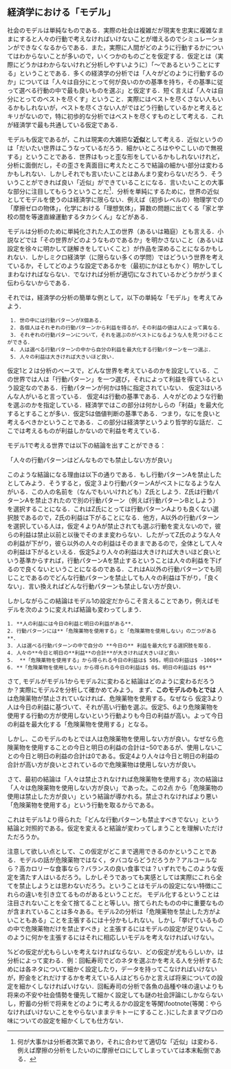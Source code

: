 ## 経済学における「モデル」
社会のモデルは単純なものである．実際の社会は複雑だが現実を忠実に複雑なままにすると人々の行動で考えなければいけないことが増えるのでシミュレーションができなくなるからである．また，実際に人間がどのように行動するかについてはわからないことが多いので，いくつかのものごとを仮定する．仮定とは（実際にどうかはわからないけれど分析しやすいように）「〜であるということにする」ということである．多くの経済学の分析では「人々がどのように行動するのか」については「人々は自分にとって何が良いのかの基準を持ち，その基準に従って選べる行動の中で最も良いものを選ぶ」と仮定する．短く言えば「人々は自分にとってのベストを尽くす」ということ．実際にはベストを尽くさない人もいるかもしれないが，ベストを尽くさない人がではどう行動しているかと考えるとキリがないので，特に初歩的な分析ではベストを尽くすものとして考える．これが経済学で最も共通している仮定である．

モデルも仮定であるが，これは現実の大雑把な**近似**として考える．近似というのは「だいたい世界はこうなっているだろう．細かいところはややこしいので無視する」ということである．世界はもっと歪な形をしているかもしれないけれど，分析に面倒だし，その歪さを真面目に考えたところで結論の細かい部分は変わるかもしれない．しかしそれでも言いたいことはあんまり変わらないだろう．そういうことができれば良い「近似」ができていることになる．言いたいことの大事な部分に注目してもらうということだ[^ftnt1]．分析を単純にするために，世界の近似としてモデルを使うのは経済学に限らない．例えば（初歩レベルの）物理学での「摩擦ゼロの物体」，化学における「理想気体」，算数の問題に出てくる「家と学校の間を等速直線運動するタカシくん」などがある．

[^ftnt1]: 何が大事かは分析者次第であり，それに合わせて適切な「近似」は変わる．例えば摩擦の分析をしたいのに摩擦ゼロにしてしまっていては本末転倒である．

モデルは分析のために単純化された人工の世界（あるいは箱庭）とも言える．小説などでは「その世界がどのようなものであるか」を明かさないこと（あるいは設定を徐々に明かして謎解きをしていくこと）が作品を深めることになるかもしれない．しかしミクロ経済学（に限らない多くの学問）ではどういう世界を考えているか，そしてどのような設定であるかを（最初にかはともかく）明かしてしまわなければならない．でなければ分析が適切になされているかどうかがうまく伝わらないからである．

それでは，経済学の分析の簡単な例として，以下の単純な「モデル」を考えてみよう．
```{admonition} モデル1
 1. 世の中には行動パターンがX個ある.
 2. 各個人はそれぞれの行動パターンから利益を得るが，その利益の値は人によって異なる．
 3. それぞれの行動パターンについて，それを選ぶのがベストになるような人を見つけることができる．
 4. 人は選べる行動パターンの中から自分の利益を最大化する行動パターンを一つ選ぶ.
 5. 人々の利益は大きければ大きいほど良い.
```
仮定1と２は分析のベースで，どんな世界を考えているのかを設定している．この世界では人は「行動パターン」を一つ選び，それによって利益を得ているという設定なのである．行動パターンが何かは特に指定されていない．
仮定3はいろんな人がいると言っている．
仮定4は行動の基準である．人々がどのような行動を選ぶのかを指定している．経済学ではこの部分は何かしらの「利益」を最大化するとすることが多い．仮定5は価値判断の基準である．つまり，なにを良いと考えるべきかということである．この部分は経済学というより哲学的な話だ．ここでは考えるものが利益しかないので利益を考えている．

 モデル1で考える世界では以下の結論を出すことができる：
 
 「人々の行動パターンはどんなものでも禁止しない方が良い」
 
 このような結論になる理由は以下の通りである．もし行動パターンAを禁止したとしてみよう．そうすると，仮定３より行動パターンAがベストになるような人がいる．この人の名前を（なんでもいいけれども）Z氏としよう．Z氏は行動パターンAを禁止されたので別の行動パターン（例えば行動パターンBとしよう）を選択することになる．これはZ氏にとっては行動パターンAよりも良くない選択肢であるので，Z氏の利益は下がることになる．他方，A以外の行動パターンを選択している人は，仮定４よりAが禁止されても選ぶ行動を変えないので，彼らの利益は禁止以前と以後でそのまま変わらない．したがってZ氏のような人々の利益が下がり，彼ら以外の人々の利益はそのままであるので，全体として人々の利益は下がるといえる．仮定5より人々の利益は大きければ大きいほど良いという基準からすれば，行動パターンAを禁止するということは人々の利益を下げるので良くないということになるのである．これはA以外の行動パターンでも同じことであるのでどんな行動パターンを禁止しても人々の利益は下がり，「良くない」．言い換えればどんな行動パターンも禁止しない方が良い．
 
 しかしながらこの結論はモデル1の設定だからこそ言えることであり，例えばモデルを次のように変えれば結論も変わってしまう．
```{admonition}　モデル２
1. **人の利益には今日の利益と明日の利益がある**．
2. 行動パターンには**「危険薬物を使用する」と「危険薬物を使用しない」の二つがある**．
3. 人は選べる行動パターンの中で自分の **今日の** 利益を最大化する選択肢を取る.
4. 人々の**今日と明日の**利益**の合計**が大きければ大きいほど良い
5.  **「危険薬物を使用する」から得られる今日の利益は$ 50$，明日の利益は$ -100$**
6. **「危険薬物を使用しない」から得られる今日の利益は$ 0$，明日の利益は$ 0$**
```

 さて, モデルがモデル1からモデル2に変わると結論はどのように変わるだろうか？実際にモデル2を分析して確かめてみよう。
 まず、**このモデルのもとでは** 人は危険薬物が禁止されていなければ、危険薬物を使用する。なぜなら
 仮定3より人は今日の利益に基づいて、それが高い行動を選ぶ。仮定5、6より危険薬物を使用する行動の方が使用しないという行動よりも今日の利益が高い。よって今日の利益を最大化する「危険薬物を使用する」となる。

 しかし、このモデルのもとでは人は危険薬物を使用しない方が良い。なぜなら危険薬物を使用することの今日と明日の利益の合計は$-50$であるが、使用しないことの今日と明日の利益の合計は$0$である。仮定4より人々は今日と明日の利益の合計が高い方が良いとされているので危険薬物は使用しない方が良い。

さて、最初の結論は「人々は禁止されなければ危険薬物を使用する」次の結論は「人々は危険薬物を使用しない方が良い」であった。この2点
から「危険薬物の使用は禁止した方が良い」という結論が導かれる。禁止されなければより悪い「危険薬物を使用する」という行動を取るからである。

これはモデル1より得られた「どんな行動パターンも禁止すべきでない」という結論と対照的である。仮定を変えると結論が変わってしまうことを理解いただけただろうか。

注意して欲しい点として、この仮定がどこまで適用できるのかということである．モデルの話が危険薬物ではなく，タバコならどうだろうか？アルコールなら？高カロリーな食事なら？バランスの良い食事では？いずれでもこのような仮定を満たす人はいるだろう。しかしそうであっても実感としては実際にこれら全てを禁止しようとは思わないだろう。ということはモデルの設定にない特徴にこれらの違いを引き立てるものがあるということだ。
モデル化するということは注目されないことを全て捨てることと等しい。捨てられたものの中に重要なものが含まれていることは多々ある。モデル2の分析は「危険薬物を禁止した方がよいこともある」ことを主張するには十分かもしれない。しかし「挙げているものの中で危険薬物だけを禁止すべき」と主張するにはモデルの設定が足りない。このように何かを主張するにはそれに相応しいモデルを考えなければいけない。

%どの仮定が尤もらしいを考えなければならない．どの仮定が尤もらしいか，は分析によって変わる．例：回転寿司でどのネタを選ぶかを考える人を分析するためには各ネタについて細かく設定したり，データを持ってこなければいけないが，貯金をどれだけするかを考えている人はどちらかと言えば将来についての設定を細かくしなければいけない．回転寿司の分析で各魚の品種や味の違いよりも将来の不安や社会情勢を優先して細かく設定しても謎の社会評論にしかならないし，貯蓄の分析で将来をどのように考えるかの設定を等閑\footnote{等閑：やらなければいけないことをやらないままテキトーにすること．}にしたままマグロの味についての設定を細かくしても仕方ない．
